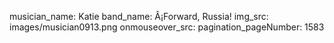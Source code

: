 musician_name: Katie
band_name: Â¡Forward, Russia!
img_src: images/musician0913.png
onmouseover_src: 
pagination_pageNumber: 1583